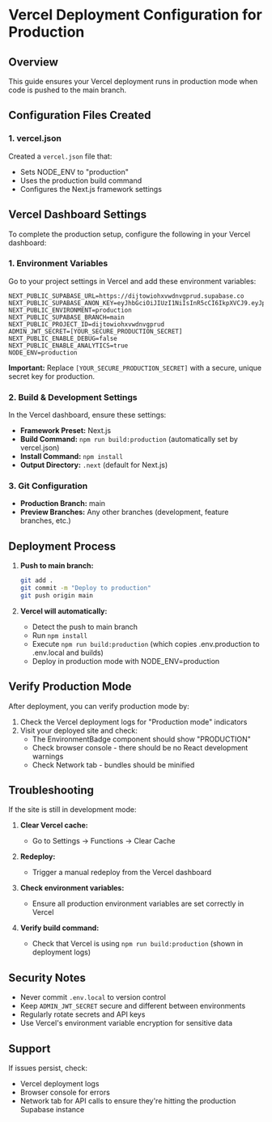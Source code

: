 # Vercel Deployment Configuration for Production

## Overview
This guide ensures your Vercel deployment runs in production mode when code is pushed to the main branch.

## Configuration Files Created

### 1. vercel.json
Created a `vercel.json` file that:
- Sets NODE_ENV to "production"
- Uses the production build command
- Configures the Next.js framework settings

## Vercel Dashboard Settings

To complete the production setup, configure the following in your Vercel dashboard:

### 1. Environment Variables
Go to your project settings in Vercel and add these environment variables:

```
NEXT_PUBLIC_SUPABASE_URL=https://dijtowiohxvwdnvgprud.supabase.co
NEXT_PUBLIC_SUPABASE_ANON_KEY=eyJhbGciOiJIUzI1NiIsInR5cCI6IkpXVCJ9.eyJpc3MiOiJzdXBhYmFzZSIsInJlZiI6ImRpanRvd2lvaHh2d2RudmdwcnVkIiwicm9sZSI6ImFub24iLCJpYXQiOjE3NDcyNzcyMTcsImV4cCI6MjA2Mjg1MzIxN30.dNAl6RJYfOLmn2s1BMOP2yMyJVD63S1ubGs3neyYCH0
NEXT_PUBLIC_ENVIRONMENT=production
NEXT_PUBLIC_SUPABASE_BRANCH=main
NEXT_PUBLIC_PROJECT_ID=dijtowiohxvwdnvgprud
ADMIN_JWT_SECRET=[YOUR_SECURE_PRODUCTION_SECRET]
NEXT_PUBLIC_ENABLE_DEBUG=false
NEXT_PUBLIC_ENABLE_ANALYTICS=true
NODE_ENV=production
```

**Important:** Replace `[YOUR_SECURE_PRODUCTION_SECRET]` with a secure, unique secret key for production.

### 2. Build & Development Settings
In the Vercel dashboard, ensure these settings:

- **Framework Preset:** Next.js
- **Build Command:** `npm run build:production` (automatically set by vercel.json)
- **Install Command:** `npm install`
- **Output Directory:** `.next` (default for Next.js)

### 3. Git Configuration
- **Production Branch:** main
- **Preview Branches:** Any other branches (development, feature branches, etc.)

## Deployment Process

1. **Push to main branch:**
   ```bash
   git add .
   git commit -m "Deploy to production"
   git push origin main
   ```

2. **Vercel will automatically:**
   - Detect the push to main branch
   - Run `npm install`
   - Execute `npm run build:production` (which copies .env.production to .env.local and builds)
   - Deploy in production mode with NODE_ENV=production

## Verify Production Mode

After deployment, you can verify production mode by:

1. Check the Vercel deployment logs for "Production mode" indicators
2. Visit your deployed site and check:
   - The EnvironmentBadge component should show "PRODUCTION"
   - Check browser console - there should be no React development warnings
   - Check Network tab - bundles should be minified

## Troubleshooting

If the site is still in development mode:

1. **Clear Vercel cache:**
   - Go to Settings → Functions → Clear Cache
   
2. **Redeploy:**
   - Trigger a manual redeploy from the Vercel dashboard
   
3. **Check environment variables:**
   - Ensure all production environment variables are set correctly in Vercel
   
4. **Verify build command:**
   - Check that Vercel is using `npm run build:production` (shown in deployment logs)

## Security Notes

- Never commit `.env.local` to version control
- Keep `ADMIN_JWT_SECRET` secure and different between environments
- Regularly rotate secrets and API keys
- Use Vercel's environment variable encryption for sensitive data

## Support

If issues persist, check:
- Vercel deployment logs
- Browser console for errors
- Network tab for API calls to ensure they're hitting the production Supabase instance